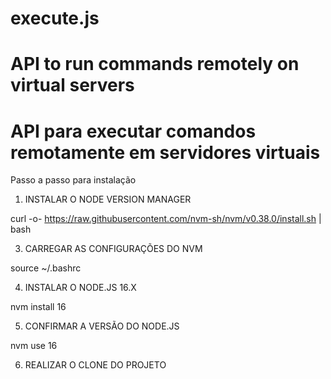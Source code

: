 # execute.js
# API to run commands remotely on virtual servers
# API para executar comandos remotamente em servidores virtuais

Passo a passo para instalação

1) INSTALAR O NODE VERSION MANAGER
   
curl -o- https://raw.githubusercontent.com/nvm-sh/nvm/v0.38.0/install.sh | bash

3) CARREGAR AS CONFIGURAÇÕES DO NVM

source ~/.bashrc

4) INSTALAR O NODE.JS 16.X

nvm install 16

5) CONFIRMAR A VERSÃO DO NODE.JS

nvm use 16

6) REALIZAR O CLONE DO PROJETO


